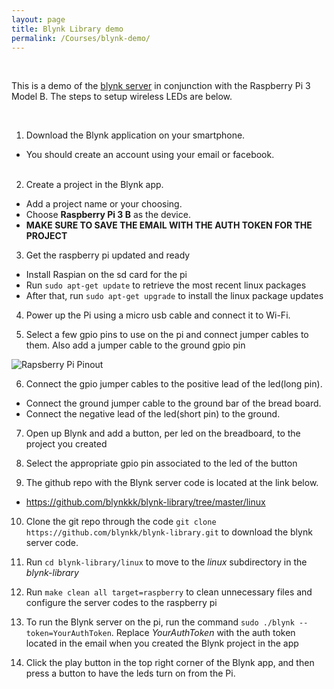 ```yaml
---
layout: page
title: Blynk Library demo
permalink: /Courses/blynk-demo/
---
```


<br>

This is a demo of the [blynk server](http://www.blynk.cc/) in conjunction with the Raspberry Pi 3 Model B. The steps to setup wireless LEDs are below.

<br>

1. Download the Blynk application on your smartphone.
- You should create an account using your email or facebook.<br><br>

2. Create a project in the Blynk app.

- Add a project name or your choosing.
- Choose **Raspberry Pi 3 B** as the device.
- **MAKE SURE TO SAVE THE EMAIL WITH THE AUTH TOKEN FOR THE PROJECT**

3. Get the raspberry pi updated and ready
  - Install Raspian on the sd card for the pi
  - Run ```sudo apt-get update``` to retrieve the most recent linux packages
  - After that, run ```sudo apt-get upgrade``` to install the linux package updates

4. Power up the Pi using a micro usb cable and connect it to Wi-Fi.

5.  Select a few gpio pins to use on the pi and connect jumper cables to them. Also add a jumper cable to the ground gpio pin

![Rapsberry Pi Pinout]()

6. Connect the gpio jumper cables to the positive lead of the led(long pin).
- Connect the ground jumper cable to the ground bar of the bread board.
- Connect the negative lead of the led(short pin) to the ground.

7. Open up Blynk and add a button, per led on the breadboard, to the project you created

8. Select the appropriate gpio pin associated to the led of the button

9. The github repo with the Blynk server code is located at the link below.
  - https://github.com/blynkkk/blynk-library/tree/master/linux

10. Clone the git repo through the code ```git clone https://github.com/blynkk/blynk-library.git``` to download the blynk server code.

11. Run ```cd blynk-library/linux``` to move to the *linux* subdirectory in the *blynk-library*

12. Run ```make clean all target=raspberry``` to clean unnecessary files and configure the server codes to the raspberry pi

13. To run the Blynk server on the pi, run the command ```sudo ./blynk --token=YourAuthToken```. Replace *YourAuthToken* with the auth token located in the email when you created the Blynk project in the app

14. Click the play button in the top right corner of the Blynk app, and then press a button to have the leds turn on from the Pi.
